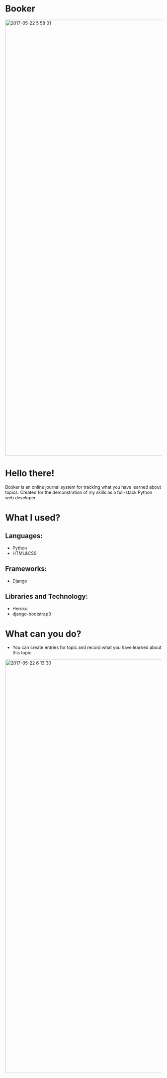 # Booker
<img width="1403" alt="2017-05-22 5 58 01" src="https://cloud.githubusercontent.com/assets/18408973/26330082/525a0f90-3f18-11e7-896a-6210b5de0176.png">

# Hello there!
Booker is an online journal system for tracking what you have learned about topics. Created for the demonstration of my skills as a full-stack Python web developer.

# What I used?

## Languages:
- Python
- HTML&CSS

## Frameworks:
- Django

## Libraries and Technology:
- Heroku
- django-bootstrap3

# What can you do?
- You can create entries for topic and record what you have learned about this topic.

<img width="1330" alt="2017-05-22 6 13 30" src="https://cloud.githubusercontent.com/assets/18408973/26330561/83dc8b04-3f1a-11e7-97e8-549e3388c15a.png">
